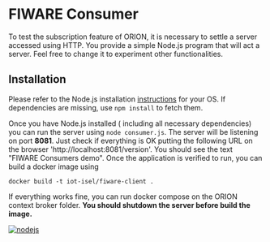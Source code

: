 # FIWARE Consumer

To test the subscription feature of ORION, it is necessary to settle a server accessed using HTTP. You provide a simple Node.js program that will act a server. Feel free to change it to experiment other functionalities.

## Installation

Please refer to the Node.js installation [instructions](
https://nodejs.org/en/download/package-manager/) for your OS. If dependencies are missing, use `npm install` to fetch them.

Once you have Node.js installed ( including all necessary dependencies) you can run the server using `node consumer.js`. The server will be listening on port **8081**. Just check if everything is OK putting the following URL on the browser 'http://localhost:8081/version'. You should see the text "FIWARE Consumers demo".
Once the application is verified to run, you can build a docker image using

`docker build -t iot-isel/fiware-client .`

If everything works fine, you can run docker compose on the ORION context broker folder. **You should shutdown the server before build the image.**

[![nodejs](https://img.shields.io/badge/Node%20js-339933?style=for-the-badge&logo=nodedotjs&logoColor=white)](https://img.shields.io/badge/Node%20js-339933?style=for-the-badge&logo=nodedotjs&logoColor=white)
